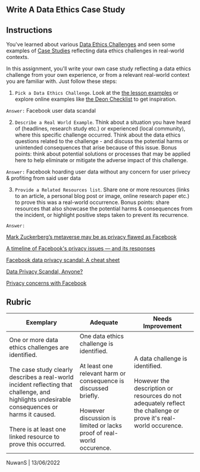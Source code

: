 ## Write A Data Ethics Case Study

## Instructions

You've learned about various [Data Ethics Challenges](README.md#2-ethics-challenges) and seen some examples of [Case Studies](README.md#3-case-studies) reflecting data ethics challenges in real-world contexts.

In this assignment, you'll write your own case study reflecting a data ethics challenge from your own experience, or from a relevant real-world context you are familiar with. Just follow these steps:

1. `Pick a Data Ethics Challenge`. Look at the [the lesson examples](README.md#2-ethics-challenges) or explore online examples like [the Deon Checklist](https://deon.drivendata.org/examples/) to get inspiration.

`Answer:`
Facebook user data scandal


2. `Describe a Real World Example`. Think about a situation you have heard of (headlines, research study etc.) or experienced (local community), where this specific challenge occurred. Think about the data ethics questions related to the challenge - and discuss the potential harms or unintended consequences that arise because of this issue. Bonus points: think about potential solutions or processes that may be applied here to help eliminate or mitigate the adverse impact of this challenge.

`Answer:`
Facebook hoarding user data without any concern for user privecy & profiting from said user data

3. `Provide a Related Resources list`. Share one or more resources (links to an article, a personal blog post or image, online research paper etc.) to prove this was a real-world occurrence. Bonus points: share resources that also showcase the potential harms & consequences from the incident, or highlight positive steps taken to prevent its recurrence.

`Answer:` 

[Mark Zuckerberg’s metaverse may be as privacy flawed as Facebook](https://fortune.com/2021/10/29/mark-zuckerberg-metaverse-privacy-facebook-meta/#:~:text=In%202020%2C%20Facebook%20paid%20another,links%20faces%20to%20individual%20identities.)

[A timeline of Facebook's privacy issues — and its responses](https://www.nbcnews.com/tech/social-media/timeline-facebook-s-privacy-issues-its-responses-n859651)

[Facebook data privacy scandal: A cheat sheet](https://www.techrepublic.com/article/facebook-data-privacy-scandal-a-cheat-sheet/)

[Data Privacy Scandal, Anyone?](https://terranovasecurity.com/data-privacy-scandal-facebook/)

[Privacy concerns with Facebook](https://en.wikipedia.org/wiki/Privacy_concerns_with_Facebook)

## Rubric

Exemplary | Adequate | Needs Improvement
--- | --- | -- |
One or more data ethics challenges are identified. <br/> <br/> The case study clearly describes a real-world incident reflecting that challenge, and highlights undesirable consequences or harms it caused. <br/><br/> There is at least one linked resource to prove this occurred. | One data ethics challenge is identified. <br/><br/> At least one relevant harm or consequence is discussed briefly. <br/><br/> However discussion is limited or lacks proof of real-world occurence. | A data challenge is identified. <br/><br/> However the description or resources do not adequately reflect the challenge or prove it's real-world occurence. |

NuwanS | 13/06/2022